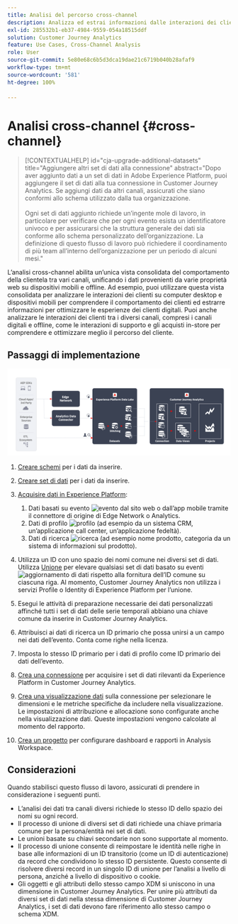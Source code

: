 ```yaml
---
title: Analisi del percorso cross-channel
description: Analizza ed estrai informazioni dalle interazioni dei clienti lungo l’intero percorso del cliente.
exl-id: 285532b1-eb37-4984-9559-054a18515ddf
solution: Customer Journey Analytics
feature: Use Cases, Cross-Channel Analysis
role: User
source-git-commit: 5e80e68c6b5d3dca19dae21c6719b040b28afaf9
workflow-type: tm+mt
source-wordcount: '581'
ht-degree: 100%

---
```


# Analisi cross-channel {#cross-channel}

<!-- markdownlint-disable MD034 -->

>[!CONTEXTUALHELP]
>id="cja-upgrade-additional-datasets"
>title="Aggiungere altri set di dati alla connessione"
>abstract="Dopo aver aggiunto dati a un set di dati in Adobe Experience Platform, puoi aggiungere il set di dati alla tua connessione in Customer Journey Analytics. Se aggiungi dati da altri canali, assicurati che siano conformi allo schema utilizzato dalla tua organizzazione.<br><br>Ogni set di dati aggiunto richiede un’ingente mole di lavoro, in particolare per verificare che per ogni evento esista un identificatore univoco e per assicurarsi che la struttura generale dei dati sia conforme allo schema personalizzato dell’organizzazione. La definizione di questo flusso di lavoro può richiedere il coordinamento di più team all’interno dell’organizzazione per un periodo di alcuni mesi."

<!-- markdownlint-enable MD034 -->

L’analisi cross-channel abilita un’unica vista consolidata del comportamento della clientela tra vari canali, unificando i dati provenienti da varie proprietà web su dispositivi mobili e offline. Ad esempio, puoi utilizzare questa vista consolidata per analizzare le interazioni dei clienti su computer desktop e dispositivi mobili per comprendere il comportamento dei clienti ed estrarre informazioni per ottimizzare le esperienze dei clienti digitali. Puoi anche analizzare le interazioni dei clienti tra i diversi canali, compresi i canali digitali e offline, come le interazioni di supporto e gli acquisti in-store per comprendere e ottimizzare meglio il percorso del cliente.

## Passaggi di implementazione

![Flusso dei passaggi di implementazione come descritto in questa sezione.](../assets/cca-architecture.png)

1. [Creare schemi](https://experienceleague.adobe.com/docs/experience-platform/xdm/tutorials/create-schema-ui.html?lang=it) per i dati da inserire.
1. [Creare set di dati](https://experienceleague.adobe.com/docs/platform-learn/tutorials/data-ingestion/create-datasets-and-ingest-data.html?lang=it) per i dati da inserire.
1. [Acquisire dati in Experience Platform](https://experienceleague.adobe.com/docs/platform-learn/tutorials/data-ingestion/understanding-data-ingestion.html?lang=it):
   1. Dati basati su evento ![evento](https://spectrum.adobe.com/static/icons/workflow_18/Smock_Events_18_N.svg) dal sito web o dall’app mobile tramite il connettore di origine di Edge Network o Analytics.
   2. Dati di profilo ![profilo](https://spectrum.adobe.com/static/icons/workflow_18/Smock_User_18_N.svg) (ad esempio da un sistema CRM, un’applicazione call center, un’applicazione fedeltà).
   3. Dati di ricerca ![ricerca](https://spectrum.adobe.com/static/icons/workflow_18/Smock_Search_18_N.svg) (ad esempio nome prodotto, categoria da un sistema di informazioni sul prodotto).

1. Utilizza un ID con uno spazio dei nomi comune nei diversi set di dati. Utilizza [Unione](../../stitching/overview.md) per elevare qualsiasi set di dati basato su eventi ![aggiornamento di dati](https://spectrum.adobe.com/static/icons/workflow_18/Smock_DataRefresh_18_N.svg) rispetto alla fornitura dell’ID comune su ciascuna riga. Al momento, Customer Journey Analytics non utilizza i servizi Profile o Identity di Experience Platform per l’unione.
1. Esegui le attività di preparazione necessarie dei dati personalizzati affinché tutti i set di dati delle serie temporali abbiano una chiave comune da inserire in Customer Journey Analytics.
1. Attribuisci ai dati di ricerca un ID primario che possa unirsi a un campo nei dati dell’evento. Conta come righe nella licenza.
1. Imposta lo stesso ID primario per i dati di profilo come ID primario dei dati dell’evento.
1. [Crea una connessione](../../connections/overview.md) per acquisire i set di dati rilevanti da Experience Platform in Customer Journey Analytics.
1. [Crea una visualizzazione dati](/help/data-views/create-dataview.md) sulla connessione per selezionare le dimensioni e le metriche specifiche da includere nella visualizzazione. Le impostazioni di attribuzione e allocazione sono configurate anche nella visualizzazione dati. Queste impostazioni vengono calcolate al momento del rapporto.
1. [Crea un progetto](/help/analysis-workspace/home.md) per configurare dashboard e rapporti in Analysis Workspace.

## Considerazioni

Quando stabilisci questo flusso di lavoro, assicurati di prendere in considerazione i seguenti punti.

* L’analisi dei dati tra canali diversi richiede lo stesso ID dello spazio dei nomi su ogni record.
* Il processo di unione di diversi set di dati richiede una chiave primaria comune per la persona/entità nei set di dati.
* Le unioni basate su chiavi secondarie non sono supportate al momento.
* Il processo di unione consente di reimpostare le identità nelle righe in base alle informazioni di un ID transitorio (come un ID di autenticazione) da record che condividono lo stesso ID persistente. Questo consente di risolvere diversi record in un singolo ID di unione per l’analisi a livello di persona, anziché a livello di dispositivo o cookie.
* Gli oggetti e gli attributi dello stesso campo XDM si uniscono in una dimensione in Customer Journey Analytics. Per unire più attributi da diversi set di dati nella stessa dimensione di Customer Journey Analytics, i set di dati devono fare riferimento allo stesso campo o schema XDM.

